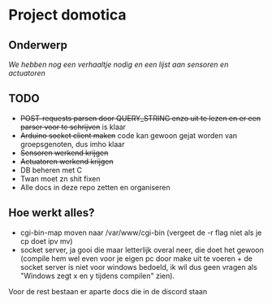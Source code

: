 # Project domotica

## Onderwerp

_We hebben nog een verhaaltje nodig en een lijst aan sensoren en actuatoren_

## TODO

- ~~POST-requests parsen door QUERY_STRING enzo uit te lezen en er een parser voor te schrijven~~ is klaar
- ~~Arduino socket client maken~~ code kan gewoon gejat worden van groepsgenoten, dus imho klaar
- ~~Sensoren werkend krijgen~~
- ~~Actuatoren werkend krijgen~~
- DB beheren met C
- Twan moet zn shit fixen
- Alle docs in deze repo zetten en organiseren

## Hoe werkt alles?
- cgi-bin-map moven naar /var/www/cgi-bin (vergeet de -r flag niet als je cp doet ipv mv)
- socket server, ja gooi die maar letterlijk overal neer, die doet het gewoon (compile hem wel even voor je eigen pc door make uit te voeren + de socket server is niet voor windows bedoeld, ik wil dus geen vragen als "Windows zegt x en y tijdens compilen" zien).

Voor de rest bestaan er aparte docs die in de discord staan
